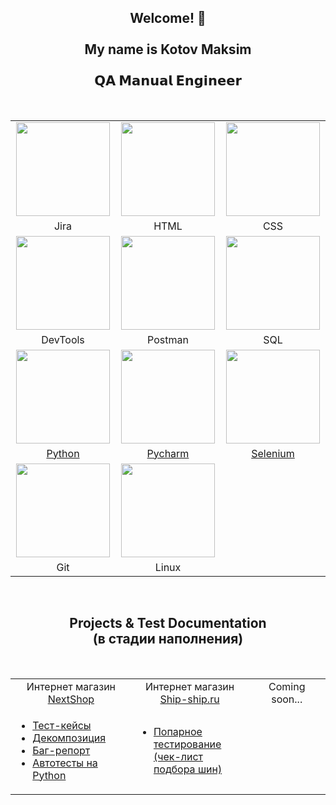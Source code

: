 <h2 align="center">Welcome! 👋 <br /><br />My name is Kotov Maksim<br /><br />𝗤𝗔 𝗠𝗮𝗻𝘂𝗮𝗹 𝗘𝗻𝗴𝗶𝗻𝗲𝗲𝗿</h2>
<br/>

<table>
  <tr align="center">
    <td width="330"><img src="https://user-images.githubusercontent.com/109822424/183246486-e24db2c9-8c57-4f8f-b7fc-35ad1949d48b.svg" width="150" height="150" />
</td>
    <td width="330"><img src="https://user-images.githubusercontent.com/109822424/183246501-72b2b0b3-0d5a-4fd0-8c71-58c243d8ae4f.svg" width="150" height="150" />
</td>
    <td width="330"><img src="https://user-images.githubusercontent.com/109822424/183246503-b0518ec7-22ee-44ed-b3c1-4b79d622bea7.svg" width="150" height="150" />
</td>
  </tr>
  <tr align="center">
    <td>Jira</td>
    <td>HTML</td>
    <td>CSS</td>
  </tr>
  <tr align="center">
    <td><img src="https://user-images.githubusercontent.com/109822424/183246507-233a6da4-8328-4289-8e63-b57275393fec.svg" width="150" height="150" />
</td>
    <td><img src="https://user-images.githubusercontent.com/109822424/183246519-3f1bde5f-6403-498e-8e0c-afec20898182.svg" width="150" height="150" />
</td>
    <td><img src="https://user-images.githubusercontent.com/109822424/183246524-edfae3fc-4b6d-4fab-abf5-759cfb715026.svg" width="150" height="150" />
</td>
  </tr>
  <tr align="center">
    <td>DevTools</td>
    <td>Postman</td>
    <td>SQL</td>
  </tr>
  <tr align="center">
    <td><a href="https://github.com/GoelRengis/NextShop--QA-autotests"><img src="https://user-images.githubusercontent.com/109822424/183246581-44cf700c-352d-4fae-85d4-e84cd107dfd0.svg" width="150" height="150" /></a>
</td>
    <td><a href="https://github.com/GoelRengis/NextShop--QA-autotests"><img src="https://user-images.githubusercontent.com/109822424/183246585-a25a1265-3475-4995-a16c-c387315b82eb.svg" width="150" height="150" /></a>
</td>
    <td><a href="https://github.com/GoelRengis/NextShop--QA-autotests"><img src="https://user-images.githubusercontent.com/109822424/183246589-76a07d25-7027-4787-a695-1bc143fb65a8.svg" width="150" height="150" /></a>
</td>
  </tr>
  <tr align="center">
    <td><a href="https://github.com/GoelRengis/NextShop--QA-autotests">Python</a></td>
    <td><a href="https://github.com/GoelRengis/NextShop--QA-autotests">Pycharm</a></td>
    <td><a href="https://github.com/GoelRengis/NextShop--QA-autotests">Selenium</a></td>
  </tr>
  <tr align="center">
    <td><img src="https://user-images.githubusercontent.com/109822424/183246600-19806395-cc01-4515-8cda-8bc9eb57a86a.svg" width="150" height="150" />
</td>
    <td><img src="https://user-images.githubusercontent.com/109822424/183245165-116fa342-b89b-4bbb-a189-8c73ef9270ec.svg"/ width="150" height="150" /></td>
    <td></td>
  </tr>
  <tr align="center">
    <td>Git</td>
    <td>Linux</td>
    <td></td>
  </tr> 
</table>

<br />
<h2 align="center">Projects & Test Documentation<br />(в стадии наполнения)</h2>
<br />

<table>
  <tr align="center">
    <td width="330">Интернет магазин <br /><a href="http://test2.itcobra.ru" target="_blank">NextShop</a></td>
    <td width="330">Интернет магазин <br /><a href="http://ship-ship.ru" target="_blank">Ship-ship.ru</a></td>
    <td width="330">Coming soon...</td>
  </tr>
  <tr>
    <td>
      <ul>
        <li><a href="https://docs.google.com/spreadsheets/d/1qUo0ScKHAgT67WDG4hDPzP04x-JtYUwRDptPzjjVx2c/edit#gid=1137236165" target="_blank">Тест-кейсы</a></li>
        <li><a href="https://docs.google.com/spreadsheets/d/1qUo0ScKHAgT67WDG4hDPzP04x-JtYUwRDptPzjjVx2c/edit#gid=431469033" target="_blank">Декомпозиция</a></li>
        <li><a href="https://docs.google.com/spreadsheets/d/1qUo0ScKHAgT67WDG4hDPzP04x-JtYUwRDptPzjjVx2c/edit#gid=0" target="_blank">Баг-репорт</a></li>
        <li><a href="https://github.com/GoelRengis/NextShop--QA-autotests" target="_blank">Автотесты на Python</a></li>
      </ul>
    </td>
    <td>     
      <ul>
        <li><a href="https://docs.google.com/spreadsheets/d/1k1d_GBHS2oaLgCZuAN8YX_8sci9KjhnCVBvrlMW17FY/edit?usp=sharing" target="_blank">Попарное тестирование<br />(чек-лист подбора шин)</a></li>
      </ul>    
      </td>
    <td></td>
  </tr>  
</table>
